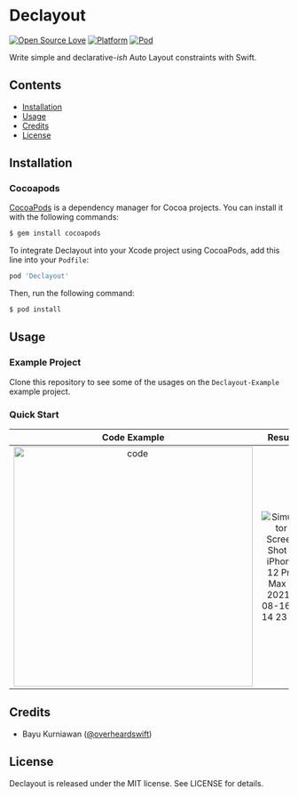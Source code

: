 # Declayout

[![Open Source Love](https://firstcontributions.github.io/open-source-badges/badges/open-source-v1/open-source.svg)](https://github.com/firstcontributions/open-source-badges)
[![Platform](https://img.shields.io/badge/Platform-iOS-yellow.svg)]()
[![Pod](https://img.shields.io/badge/Pod-v_1.1.0-orange.svg)]()

Write simple and declarative-_ish_ Auto Layout constraints with Swift.

## Contents

- [Installation](#installation)
- [Usage](#usage)
- [Credits](#credits)
- [License](#license)

## Installation

### Cocoapods

[CocoaPods](https://cocoapods.org) is a dependency manager for Cocoa projects. You can install it with the following commands:

```bash
$ gem install cocoapods
```

To integrate Declayout into your Xcode project using CocoaPods, add this line into your `Podfile`:

```ruby
pod 'Declayout'
```
Then, run the following command:

```bash
$ pod install
```

## Usage

### Example Project
Clone this repository to see some of the usages on the `Declayout-Example` example project.

### Quick Start

| Code Example |   Result   |
|:------------:|:----------:|
|  <img width="431" alt="code" src="https://user-images.githubusercontent.com/58423976/129530398-5764dbe4-5e79-4f5d-99ce-117fd0ebb1df.png">  | ![Simulator Screen Shot - iPhone 12 Pro Max - 2021-08-16 at 14 23 29](https://user-images.githubusercontent.com/58423976/129527739-d51ca7cf-2448-41ad-8184-a3b5cca89add.png) | 





## Credits
- Bayu Kurniawan ([@overheardswift](https://twitter.com/overheardswift))

## License
Declayout is released under the MIT license. See LICENSE for details.
